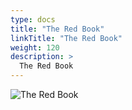 ```yaml
---
type: docs
title: "The Red Book"
linkTitle: "The Red Book"
weight: 120
description: >
  The Red Book
---
```


![The Red Book](/images/bootcamp-slides/microservices-bootcamp/Slide120.PNG)
